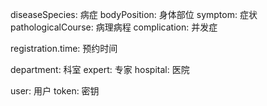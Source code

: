 diseaseSpecies: 病症
bodyPosition: 身体部位
symptom: 症状
pathologicalCourse: 病理病程
complication: 并发症

registration.time: 预约时间

department: 科室
expert: 专家
hospital: 医院

user: 用户
token: 密钥



